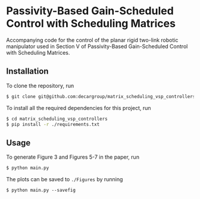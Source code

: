 # Passivity-Based Gain-Scheduled Control with Scheduling Matrices

Accompanying code for the control of the planar rigid two-link robotic manipulator used in Section V of Passivity-Based Gain-Scheduled Control with Scheduling Matrices.

## Installation

To clone the repository, run
```sh
$ git clone git@github.com:decargroup/matrix_scheduling_vsp_controllers.git
```

To install all the required dependencies for this project, run
```sh
$ cd matrix_scheduling_vsp_controllers
$ pip install -r ./requirements.txt
```

## Usage
To generate Figure 3 and Figures 5-7 in the paper, run
```sh
$ python main.py
```

The plots can be saved to `./Figures` by running 
```sg
$ python main.py --savefig
```
